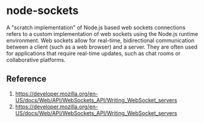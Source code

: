 # node-sockets

A "scratch implementation" of Node.js based web sockets connections refers to a custom implementation of web sockets using the Node.js runtime environment. Web sockets allow for real-time, bidirectional communication between a client (such as a web browser) and a server. They are often used for applications that require real-time updates, such as chat rooms or collaborative platforms.

## Reference

1. https://developer.mozilla.org/en-US/docs/Web/API/WebSockets_API/Writing_WebSocket_servers
2. https://developer.mozilla.org/en-US/docs/Web/API/WebSockets_API/Writing_WebSocket_servers
